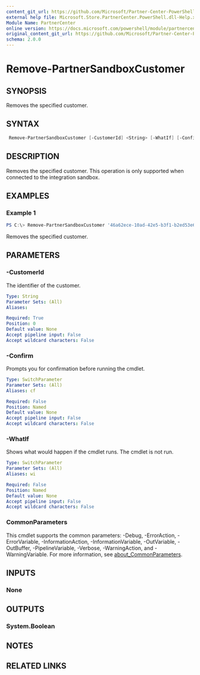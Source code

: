 ```yaml
---
content_git_url: https://github.com/Microsoft/Partner-Center-PowerShell/blob/master/docs/help/Remove-PartnerSandboxCustomer.md
external help file: Microsoft.Store.PartnerCenter.PowerShell.dll-Help.xml
Module Name: PartnerCenter
online version: https://docs.microsoft.com/powershell/module/partnercenter/Remove-PartnerSandboxCustomer
original_content_git_url: https://github.com/Microsoft/Partner-Center-PowerShell/blob/master/docs/help/Remove-PartnerSandboxCustomer.md
schema: 2.0.0
---
```


# Remove-PartnerSandboxCustomer

## SYNOPSIS
Removes the specified customer.

## SYNTAX

```powershell
 Remove-PartnerSandboxCustomer [-CustomerId] <String> [-WhatIf] [-Confirm] [<CommonParameters>]
```

## DESCRIPTION
Removes the specified customer. This operation is only supported when connected to the integration sandbox.

## EXAMPLES

### Example 1
```powershell
PS C:\> Remove-PartnerSandboxCustomer '46a62ece-10ad-42e5-b3f1-b2ed53e6fc08'
```

Removes the specified customer.

## PARAMETERS

### -CustomerId
The identifier of the customer.

```yaml
Type: String
Parameter Sets: (All)
Aliases:

Required: True
Position: 0
Default value: None
Accept pipeline input: False
Accept wildcard characters: False
```

### -Confirm
Prompts you for confirmation before running the cmdlet.

```yaml
Type: SwitchParameter
Parameter Sets: (All)
Aliases: cf

Required: False
Position: Named
Default value: None
Accept pipeline input: False
Accept wildcard characters: False
```

### -WhatIf
Shows what would happen if the cmdlet runs.
The cmdlet is not run.

```yaml
Type: SwitchParameter
Parameter Sets: (All)
Aliases: wi

Required: False
Position: Named
Default value: None
Accept pipeline input: False
Accept wildcard characters: False
```

### CommonParameters
This cmdlet supports the common parameters: -Debug, -ErrorAction, -ErrorVariable, -InformationAction, -InformationVariable, -OutVariable, -OutBuffer, -PipelineVariable, -Verbose, -WarningAction, and -WarningVariable. For more information, see [about_CommonParameters](http://go.microsoft.com/fwlink/?LinkID=113216).

## INPUTS

### None

## OUTPUTS

### System.Boolean

## NOTES

## RELATED LINKS
